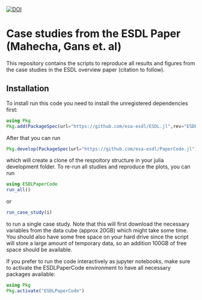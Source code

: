 [![DOI](https://zenodo.org/badge/206770757.svg)](https://zenodo.org/badge/latestdoi/206770757)


# Case studies from the ESDL Paper (Mahecha, Gans et. al)

This repository contains the scripts to reproduce all results and figures from the case studies
in the ESDL overview paper (citation to follow).

## Installation

To install run this code you need to install the unregistered dependencies first:

````julia
using Pkg
Pkg.add(PackageSpec(url="https://github.com/esa-esdl/ESDL.jl",rev="ESDL_Paper"))
````

After that you can run

````julia
Pkg.develop(PackageSpec(url="https://github.com/esa-esdl/PaperCode.jl"))
````

which will create a clone of the respoitory structure in your julia development folder.
To re-run all studies and reproduce the plots, you can run

````julia
using ESDLPaperCode
run_all()
````

or

````julia
run_case_study(i)
````

to run a single case study. Note that this will first download the necessary variables from the data cube (approx 20GB) which might take some time.
You should also have some free space on your hard drive since the script will store a large amount of temporary data, so an addition 100GB of free space should be available.

If you prefer to run the code interactively as jupyter notebooks, make sure
to activate the ESDLPaperCode environment to have all necessary packages available:

````julia
using Pkg
Pkg.activate("ESDLPaperCode")
````
